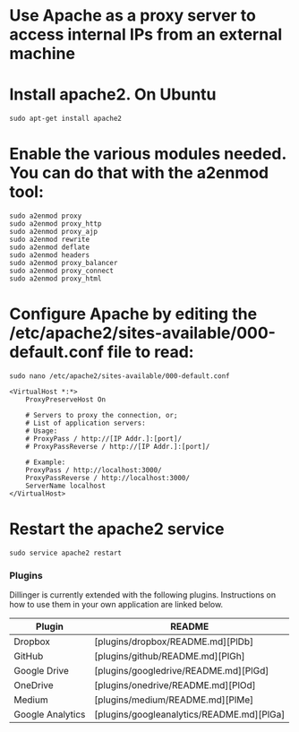 # Use Apache as a proxy server to access internal IPs from an external machine

# Install apache2. On Ubuntu
```
sudo apt-get install apache2
```
# Enable the various modules needed. You can do that with the a2enmod tool:
```
sudo a2enmod proxy
sudo a2enmod proxy_http
sudo a2enmod proxy_ajp
sudo a2enmod rewrite
sudo a2enmod deflate
sudo a2enmod headers
sudo a2enmod proxy_balancer
sudo a2enmod proxy_connect
sudo a2enmod proxy_html
```

# Configure Apache by editing the /etc/apache2/sites-available/000-default.conf file to read:
```
sudo nano /etc/apache2/sites-available/000-default.conf
```

```
<VirtualHost *:*>
    ProxyPreserveHost On
    
    # Servers to proxy the connection, or;
    # List of application servers:
    # Usage:
    # ProxyPass / http://[IP Addr.]:[port]/
    # ProxyPassReverse / http://[IP Addr.]:[port]/

    # Example: 
    ProxyPass / http://localhost:3000/
    ProxyPassReverse / http://localhost:3000/
    ServerName localhost
</VirtualHost>
```
 
 # Restart the apache2 service
 ```
 sudo service apache2 restart
 ```
### Plugins

Dillinger is currently extended with the following plugins. Instructions on how to use them in your own application are linked below.

| Plugin | README |
| ------ | ------ |
| Dropbox | [plugins/dropbox/README.md][PlDb] |
| GitHub | [plugins/github/README.md][PlGh] |
| Google Drive | [plugins/googledrive/README.md][PlGd] |
| OneDrive | [plugins/onedrive/README.md][PlOd] |
| Medium | [plugins/medium/README.md][PlMe] |
| Google Analytics | [plugins/googleanalytics/README.md][PlGa] |
